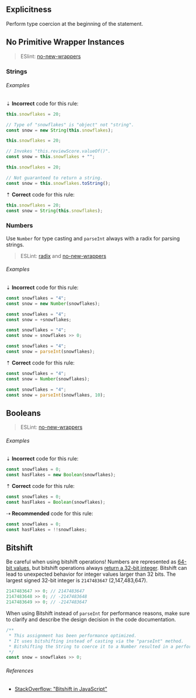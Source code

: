 <!--lint disable no-duplicate-headings-->

## Explicitness

Perform type coercion at the beginning of the statement.

## No Primitive Wrapper Instances

> ESlint: [no-new-wrappers][1]

### Strings

###### Examples

⇣ **Incorrect** code for this rule:

```js
this.snowflakes = 20;

// Type of "snowflakes" is "object" not "string".
const snow = new String(this.snowflakes);
```

```js
this.snowflakes = 20;

// Invokes "this.reviewScore.valueOf()".
const snow = this.snowflakes + "";
```

```js
this.snowflakes = 20;

// Not guaranteed to return a string.
const snow = this.snowflakes.toString();
```

⇡ **Correct** code for this rule:

```js
this.snowflakes = 20;
const snow = String(this.snowflakes);
```

### Numbers

Use `Number` for type casting and `parseInt` always with a radix for parsing strings.

> ESLint: [radix][2] and [no-new-wrappers][1]

###### Examples

⇣ **Incorrect** code for this rule:

```js
const snowflakes = "4";
const snow = new Number(snowflakes);
```

```js
const snowflakes = "4";
const snow = +snowflakes;
```

```js
const snowflakes = "4";
const snow = snowflakes >> 0;
```

```js
const snowflakes = "4";
const snow = parseInt(snowflakes);
```

⇡ **Correct** code for this rule:

```js
const snowflakes = "4";
const snow = Number(snowflakes);
```

```js
const snowflakes = "4";
const snow = parseInt(snowflakes, 10);
```

## Booleans

> ESLint: [no-new-wrappers][1]

###### Examples

⇣ **Incorrect** code for this rule:

```js
const snowflakes = 0;
const hasFlakes = new Boolean(snowflakes);
```

⇡ **Correct** code for this rule:

```js
const snowflakes = 0;
const hasFlakes = Boolean(snowflakes);
```

⇢ **Recommended** code for this rule:

```js
const snowflakes = 0;
const hasFlakes = !!snowflakes;
```

## Bitshift

Be careful when using bitshift operations! Numbers are represented as [64-bit values][4], but bitshift operations always [return a 32-bit integer][3]. Bitshift can lead to unexpected behavior for integer values larger than 32 bits. The largest signed 32-bit integer is `2147483647` (2,147,483,647).

```js
2147483647 >> 0; // 2147483647
2147483648 >> 0; // -2147483648
2147483649 >> 0; // -2147483647
```

When using Bitshift instead of `parseInt` for performance reasons, make sure to clarify and describe the design decision in the code documentation.

```js
/**
 * This assignment has been performance optimized.
 * It uses bitshifting instead of casting via the "parseInt" method.
 * Bitshifting the String to coerce it to a Number resulted in a performance boost of almost 90%.
 */
const snow = snowflakes >> 0;
```

###### References

- [StackOverflow: "Bitshift in JavaScript"][5]

[1]: https://eslint.org/docs/latest/rules/no-new-wrappers
[2]: https://eslint.org/docs/latest/rules/radix
[3]: https://es5.github.io/#x11.7
[4]: https://es5.github.io/#x4.3.19
[5]: https://stackoverflow.com/questions/2373791/bitshift-in-javascript
